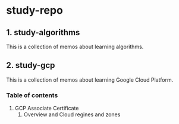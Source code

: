 # study-repo

## 1. study-algorithms
This is a collection of memos about learning algorithms.

## 2. study-gcp
This is a collection of memos about learning Google Cloud Platform.

### Table of contents
1. GCP Associate Certificate
    1. Overview and Cloud regines and zones
